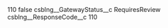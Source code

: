 <?xml version="1.0" encoding="UTF-8"?>
<CustomMetadata xmlns="http://soap.sforce.com/2006/04/metadata" xmlns:xsi="http://www.w3.org/2001/XMLSchema-instance" xmlns:xsd="http://www.w3.org/2001/XMLSchema">
    <label>110</label>
    <protected>false</protected>
    <values>
        <field>csblng__GatewayStatus__c</field>
        <value xsi:type="xsd:string">RequiresReview</value>
    </values>
    <values>
        <field>csblng__ResponseCode__c</field>
        <value xsi:type="xsd:string">110</value>
    </values>
</CustomMetadata>
